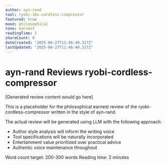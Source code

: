 ```yaml
---
author: ayn-rand
tool: ryobi-18v-cordless-compressor
featured: true
mood: philosophical
tone: earnest
readingTime: 2
shareCount: 0
dateCreated: "2025-06-27T11:46:40.317Z"
lastUpdated: "2025-06-27T11:46:40.317Z"
---
```


# ayn-rand Reviews ryobi-cordless-compressor

[Generated review content would go here]

This is a placeholder for the philosophical earnest review of the ryobi-cordless-compressor written in the style of ayn-rand.

The actual review will be generated using LLM with the following approach:

- Author style analysis will inform the writing voice
- Tool specifications will be naturally incorporated
- Entertainment value prioritized over practical advice
- Authentic voice maintenance throughout

Word count target: 200-300 words
Reading time: 2 minutes
